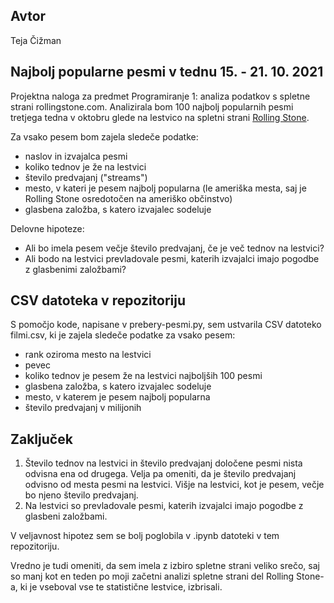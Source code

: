 ## Avtor
Teja Čižman

## Najbolj popularne pesmi v tednu 15. - 21. 10. 2021
Projektna naloga za predmet Programiranje 1: analiza podatkov s spletne strani rollingstone.com.
Analizirala bom 100 najbolj popularnih pesmi tretjega tedna v oktobru glede na lestvico
na spletni strani [Rolling Stone](https://www.rollingstone.com/charts/songs/2021-10-18/).

Za vsako pesem bom zajela sledeče podatke:
- naslov in izvajalca pesmi
- koliko tednov je že na lestvici
- število predvajanj ("streams")
- mesto, v kateri je pesem najbolj popularna (le ameriška mesta, saj je Rolling Stone osredotočen na ameriško občinstvo)
- glasbena založba, s katero izvajalec sodeluje

Delovne hipoteze:
- Ali bo imela pesem večje število predvajanj, če je več tednov na lestvici?
- Ali bodo na lestvici prevladovale pesmi, katerih izvajalci imajo pogodbe z glasbenimi založbami?

## CSV datoteka v repozitoriju
S pomočjo kode, napisane v prebery-pesmi.py, sem ustvarila CSV datoteko filmi.csv, ki je zajela sledeče podatke za vsako pesem:
- rank oziroma mesto na lestvici
- pevec
- koliko tednov je pesem že na lestvici najboljših 100 pesmi
- glasbena založba, s katero izvajalec sodeluje
- mesto, v katerem je pesem najbolj popularna
- število predvajanj v milijonih

## Zaključek
1. Število tednov na lestvici in število predvajanj določene pesmi nista odvisna ena od drugega.
Velja pa omeniti, da je število predvajanj odvisno od mesta pesmi na lestvici. Višje na lestvici, kot je pesem,
večje bo njeno število predvajanj.
2. Na lestvici so prevladovale pesmi, katerih izvajalci imajo pogodbe z glasbeni založbami.

V veljavnost hipotez sem se bolj poglobila v .ipynb datoteki v tem repozitoriju.

Vredno je tudi omeniti, da sem imela z izbiro spletne strani veliko srečo, saj so manj kot en teden po
moji začetni analizi spletne strani del Rolling Stone-a, ki je vseboval vse te statistične lestvice, izbrisali.